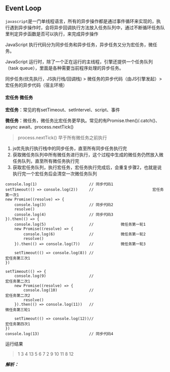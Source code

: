 ## Event Loop

`javascript`是一门单线程语言，所有的异步操作都是通过事件循环来实现的，执行遇到异步操作时，会将异步回调执行方法放入任务队列中，通过不断循环任务队里判定异步函数是否可以执行，来完成异步操作

JavaScript 执行代码分为同步任务和异步任务，异步任务又分为宏任务，微任务。

JavaScript 运行时，除了一个正在运行的主线程，引擎还提供一个任务队列（task queue），里面是各种需要当前程序处理的异步任务。

同步任务(优先执行，JS执行栈/回调栈) > 微任务的异步代码（由JS引擎发起）>宏任务的异步代码（宿主环境）

#### 宏任务 微任务

**宏任务**：常见的有setTimeout、setIntervel、script、事件

**微任务**：微任务，微任务比宏任务更早执。常见的有Promise.then()/.catch()、async await、process.nextTick()

> process.nextTick()  早于所有微任务之前执行

1. js优先执行执行栈中的同步任务，直至所有同步任务执行完
2. 获取微任务队列中所有微任务进行执行，这个过程中生成的微任务仍然放入微任务队列，直至所有微任务执行完
3. 获取宏任务队列，执行宏任务，宏任务执行完成后，会重复步骤2，也就是说执行完一个宏任务后会清空一次微任务队列

```js{.line-numbers}
console.log(1)                       // 同步代码1
setTimeout(() => console.log(2))     //                          宏任务第一次1
new Promise((resolve) => {
    console.log(3)                   // 同步代码2
    resolve()
    console.log(4)                   // 同步代码3
}).then(() => {
    console.log(5)                   //            微任务第一轮1
    new Promise((resolve) => {
        console.log(6)               //            微任务第一轮2
        resolve()
    }).then(() => console.log(7))    //            微任务第一轮3

    setTimeout(() => console.log(8)) //                                                                  宏任务第三次1
})

setTimeout(() => {
    console.log(9)                   //                                       宏任务第二次1
    new Promise((resolve) => {
        console.log(10)              //                                       宏任务第二次2
        resolve()
    }).then(() => console.log(11))   //                                                    微任务第三轮1

    setTimeout(() => console.log(12))//                                                                                 宏任务第四次1
})
console.log(13)                      // 同步代码4
```
运行结果
> 1
> 3
> 4
> 13
> 5
> 6
> 7
> 2
> 9
> 10
> 11
> 8
> 12


***解析：***


